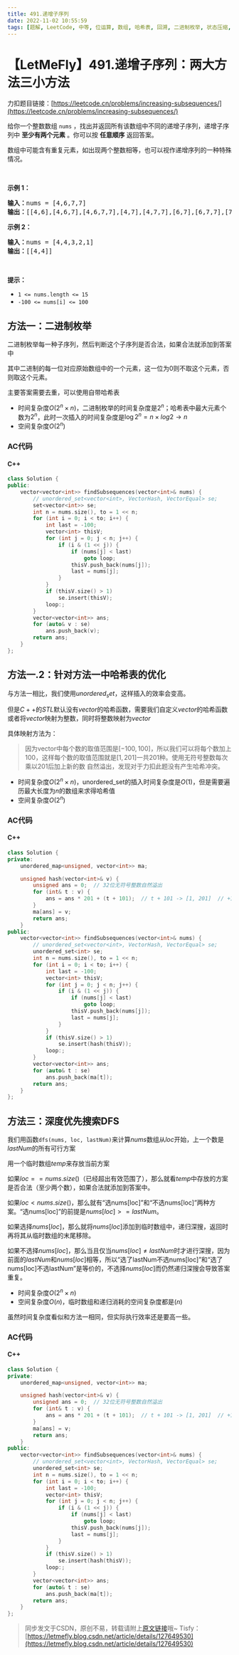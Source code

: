 ```yaml
---
title: 491.递增子序列
date: 2022-11-02 10:55:59
tags: [题解, LeetCode, 中等, 位运算, 数组, 哈希表, 回溯, 二进制枚举, 状态压缩, 深度优先搜索, DFS]
---
```


# 【LetMeFly】491.递增子序列：两大方法三小方法

力扣题目链接：[https://leetcode.cn/problems/increasing-subsequences/](https://leetcode.cn/problems/increasing-subsequences/)

<p>给你一个整数数组 <code>nums</code> ，找出并返回所有该数组中不同的递增子序列，递增子序列中 <strong>至少有两个元素</strong> 。你可以按 <strong>任意顺序</strong> 返回答案。</p>

<p>数组中可能含有重复元素，如出现两个整数相等，也可以视作递增序列的一种特殊情况。</p>

<p>&nbsp;</p>

<p><strong>示例 1：</strong></p>

<pre>
<strong>输入：</strong>nums = [4,6,7,7]
<strong>输出：</strong>[[4,6],[4,6,7],[4,6,7,7],[4,7],[4,7,7],[6,7],[6,7,7],[7,7]]
</pre>

<p><strong>示例 2：</strong></p>

<pre>
<strong>输入：</strong>nums = [4,4,3,2,1]
<strong>输出：</strong>[[4,4]]
</pre>

<p>&nbsp;</p>

<p><strong>提示：</strong></p>

<ul>
	<li><code>1 &lt;= nums.length &lt;= 15</code></li>
	<li><code>-100 &lt;= nums[i] &lt;= 100</code></li>
</ul>


    
## 方法一：二进制枚举

二进制枚举每一种子序列，然后判断这个子序列是否合法，如果合法就添加到答案中

其中二进制的每一位对应原始数组中的一个元素，这一位为0则不取这个元素，否则取这个元素。

主要答案需要去重，可以使用自带哈希表

+ 时间复杂度$O(2^n\times n)$，二进制枚举的时间复杂度是$2^n$；哈希表中最大元素个数为$2^n$，此时一次插入的时间复杂度是$\log 2^n=n\times log2\to n$
+ 空间复杂度$O(2^n)$

### AC代码

#### C++

```cpp
class Solution {
public:
    vector<vector<int>> findSubsequences(vector<int>& nums) {
        // unordered_set<vector<int>, VectorHash, VectorEqual> se;
        set<vector<int>> se;
        int n = nums.size(), to = 1 << n;
        for (int i = 0; i < to; i++) {
            int last = -100;
            vector<int> thisV;
            for (int j = 0; j < n; j++) {
                if (i & (1 << j)) {
                    if (nums[j] < last)
                        goto loop;
                    thisV.push_back(nums[j]);
                    last = nums[j];
                }
            }
            if (thisV.size() > 1)
                se.insert(thisV);
            loop:;
        }
        vector<vector<int>> ans;
        for (auto& v : se)
            ans.push_back(v);
        return ans;
    }
};
```

## 方法一.2：针对方法一中哈希表的优化

与方法一相比，我们使用$unordered_set$，这样插入的效率会变高。

但是$C++$的$STL$默认没有$vector$的哈希函数，需要我们自定义$vector$的哈希函数或者将$vector$映射为整数，同时将整数映射为$vector$

具体映射方法为：

> 因为vector中每个数的取值范围是$[-100, 100]$，所以我们可以将每个数加上$100$，这样每个数的取值范围就是$[1, 201]$一共$201$种。使用无符号整数每次乘以$201$后加上新的数 自然溢出，发现对于力扣此题没有产生哈希冲突。

+ 时间复杂度$O(2^n\times n)$，unordered_set的插入时间复杂度是$O(1)$，但是需要遍历最大长度为$n$的数组来求得哈希值
+ 空间复杂度$O(2^n)$

### AC代码

#### C++

```cpp
class Solution {
private:
    unordered_map<unsigned, vector<int>> ma;

    unsigned hash(vector<int>& v) {
        unsigned ans = 0;  // 32位无符号整数自然溢出
        for (int& t : v) {
            ans = ans * 201 + (t + 101);  // t + 101 -> [1, 201]  // +100不可以！！！会冲突  // 如果+100的话，[-100, 5]和[5]都会是105
        }
        ma[ans] = v;
        return ans;
    }
public:
    vector<vector<int>> findSubsequences(vector<int>& nums) {
        // unordered_set<vector<int>, VectorHash, VectorEqual> se;
        unordered_set<int> se;
        int n = nums.size(), to = 1 << n;
        for (int i = 0; i < to; i++) {
            int last = -100;
            vector<int> thisV;
            for (int j = 0; j < n; j++) {
                if (i & (1 << j)) {
                    if (nums[j] < last)
                        goto loop;
                    thisV.push_back(nums[j]);
                    last = nums[j];
                }
            }
            if (thisV.size() > 1)
                se.insert(hash(thisV));
            loop:;
        }
        vector<vector<int>> ans;
        for (auto& t : se)
            ans.push_back(ma[t]);
        return ans;
    }
};
```

## 方法三：深度优先搜索DFS

我们用函数```dfs(nums, loc, lastNum)```来计算$nums$数组从$loc$开始，上一个数是$lastNum$的所有可行方案

用一个临时数组$temp$来存放当前方案

如果$loc == nums.size()$（已经超出有效范围了），那么就看$temp$中存放的方案是否合法（至少两个数），如果合法就添加到答案中。

如果$loc < nums.size()$，那么就有“选nums[loc]”和“不选nums[loc]”两种方案。“选nums[loc]”的前提是$nums[loc] >= lastNum$。

如果选择$nums[loc]$，那么就将$nums[loc]$添加到临时数组中，递归深搜，返回时再将其从临时数组的末尾移除。

如果不选择$nums[loc]$，那么当且仅当$nums[loc] \neq lastNum$时才进行深搜，因为前面的$lastNum$和$nums[loc]$相等，所以“选了lastNum不选nums[loc]”和“选了nums[loc]不选lastNum”是等价的，不选择$nums[loc]$而仍然递归深搜会导致答案重复。


+ 时间复杂度$O(2^n\times n)$
+ 空间复杂度$O(n)$，临时数组和递归消耗的空间复杂度都是$(n)$

虽然时间复杂度看似和方法一相同，但实际执行效率还是要高一些。

### AC代码

#### C++

```cpp
class Solution {
private:
    unordered_map<unsigned, vector<int>> ma;

    unsigned hash(vector<int>& v) {
        unsigned ans = 0;  // 32位无符号整数自然溢出
        for (int& t : v) {
            ans = ans * 201 + (t + 101);  // t + 101 -> [1, 201]  // +100不可以！！！会冲突  // 如果+100的话，[-100, 5]和[5]都会是105
        }
        ma[ans] = v;
        return ans;
    }
public:
    vector<vector<int>> findSubsequences(vector<int>& nums) {
        // unordered_set<vector<int>, VectorHash, VectorEqual> se;
        unordered_set<int> se;
        int n = nums.size(), to = 1 << n;
        for (int i = 0; i < to; i++) {
            int last = -100;
            vector<int> thisV;
            for (int j = 0; j < n; j++) {
                if (i & (1 << j)) {
                    if (nums[j] < last)
                        goto loop;
                    thisV.push_back(nums[j]);
                    last = nums[j];
                }
            }
            if (thisV.size() > 1)
                se.insert(hash(thisV));
            loop:;
        }
        vector<vector<int>> ans;
        for (auto& t : se)
            ans.push_back(ma[t]);
        return ans;
    }
};
```

> 同步发文于CSDN，原创不易，转载请附上[原文链接](https://blog.tisfy.eu.org/2022/11/02/LeetCode%200491.%E9%80%92%E5%A2%9E%E5%AD%90%E5%BA%8F%E5%88%97/)哦~
> Tisfy：[https://letmefly.blog.csdn.net/article/details/127649530](https://letmefly.blog.csdn.net/article/details/127649530)
